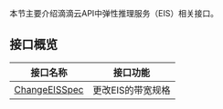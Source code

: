 本节主要介绍滴滴云API中弹性推理服务（EIS）相关接口。

## 接口概览
| 接口名称 | 接口功能 |
|-------|-------|
| [ChangeEISSpec](/static/docs-content/products/EIS/更改EIS规格（ChangeEISSpec）.md)| 更改EIS的带宽规格 |
